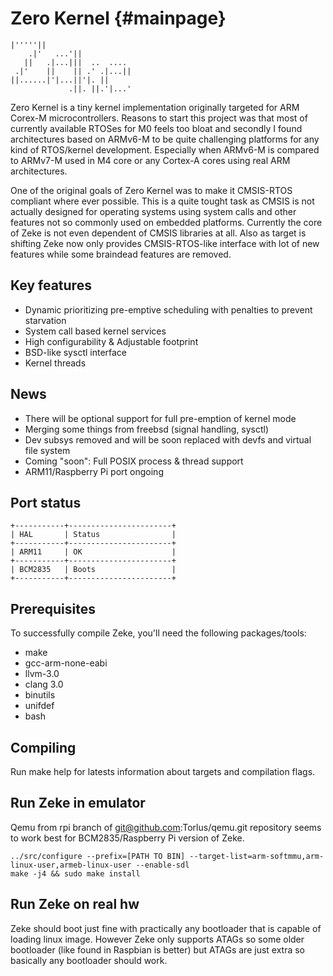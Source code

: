 Zero Kernel    {#mainpage}
===========

    |'''''||
        .|'   ...'||
       ||   .|...|||  ..  .... 
     .|'    ||    || .' .|...|| 
    ||......|'|...||'|. || 
                 .||. ||.'|...'

Zero Kernel is a tiny kernel implementation originally targeted for ARM Corex-M
microcontrollers. Reasons to start this project was that most of currently
available RTOSes for M0 feels too bloat and secondly I found  architectures
based on ARMv6-M to be quite challenging platforms for any kind of RTOS/kernel
development. Especially when ARMv6-M is compared to ARMv7-M used in M4 core or
any Cortex-A cores using real ARM architectures.

One of the original goals of Zero Kernel was to make it CMSIS-RTOS compliant
where ever possible. This is a quite tought task as CMSIS is not actually
designed for operating systems using system calls and other features not so
commonly used on embedded platforms. Currently the core of Zeke is not even
dependent of CMSIS libraries at all. Also as target is shifting Zeke now
only provides CMSIS-RTOS-like interface with lot of new features while some
braindead features are removed.

Key features
------------
- Dynamic prioritizing pre-emptive scheduling with penalties to prevent
  starvation
- System call based kernel services
- High configurability & Adjustable footprint
- BSD-like sysctl interface
- Kernel threads

News
----
- There will be optional support for full pre-emption of kernel mode
- Merging some things from freebsd (signal handling, sysctl)
- Dev subsys removed and will be soon replaced with devfs and
  virtual file system
- Coming "soon": Full POSIX process & thread support
- ARM11/Raspberry Pi port ongoing

Port status
-----------

    +-----------+-----------------------+
    | HAL       | Status                |
    +-----------+-----------------------+
    | ARM11     | OK                    |
    +-----------+-----------------------+
    | BCM2835   | Boots                 |
    +-----------+-----------------------+

Prerequisites
-------------

To successfully compile Zeke, you'll need the following packages/tools:

- make
- gcc-arm-none-eabi
- llvm-3.0
- clang 3.0
- binutils
- unifdef
- bash

Compiling
---------

Run make help for latests information about targets and compilation flags.

Run Zeke in emulator
--------------------

Qemu from rpi branch of git@github.com:Torlus/qemu.git repository seems to work
best for BCM2835/Raspberry Pi version of Zeke.

    ../src/configure --prefix=[PATH TO BIN] --target-list=arm-softmmu,arm-linux-user,armeb-linux-user --enable-sdl
    make -j4 && sudo make install

Run Zeke on real hw
-------------------

Zeke should boot just fine with practically any bootloader that is capable of
loading linux image. However Zeke only supports ATAGs so some older bootloader
(like found in Raspbian is better) but ATAGs are just extra so basically any
bootloader should work.

